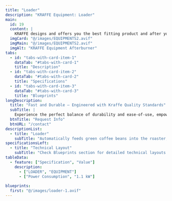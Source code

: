 ```yaml
---
title: "Loader"
description: "KRAFFE Equipment: Loader" 
main:
  id: 19
  content: |
    KRAFFE designs and offers you the best fitting product and after you start to use the products, KRAFFE offers you a 7/24 online customer support.
  imgCard: "@/images/EQUIPMENTS2.avif"
  imgMain: "@/images/EQUIPMENTS2.avif"
  imgAlt: "KRAFFE Equipment Afterburner"
tabs:
  - id: "tabs-with-card-item-1"
    dataTab: "#tabs-with-card-1"
    title: "Description"
  - id: "tabs-with-card-item-2"
    dataTab: "#tabs-with-card-2"
    title: "Specifications"
  - id: "tabs-with-card-item-3"
    dataTab: "#tabs-with-card-3"
    title: "Blueprints"
longDescription:
  title: "Fast and Durable – Engineered with Kraffe Quality Standards"
  subTitle: |
    Experience the perfect balance of durability and ease-of-use, empowering you to create extraordinary coffee experiences with confidence and precision. Check out the Loader from KRAFFE ROASTERS equipment.
  btnTitle: "Request Info"
  btnURL: "/contact"
descriptionList:
  - title: "Loader"
    subTitle: "Automatically feeds green coffee beans into the roaster, ensuring consistent batch sizes and reducing manual labor."
specificationsLeft:
  - title: "Technical Layout"
    subTitle: "Check Blueprints section for detailed technical layouts."
tableData:
  - feature: ["Specification", "Value"]
    description:
      - ["LOADER", "EQUIPMENT"]
      - ["Power Consumption", "1.1 kW"]
    
blueprints:
  first: "@/images/loader-1.avif"
---
```

